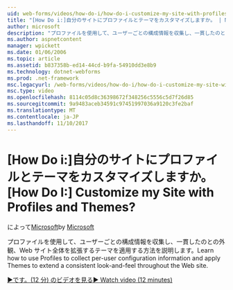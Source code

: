 ```yaml
---
uid: web-forms/videos/how-do-i/how-do-i-customize-my-site-with-profiles-and-themes
title: "[How Do i:]自分のサイトにプロファイルとテーマをカスタマイズしますか。 | Microsoft Docs"
author: microsoft
description: "プロファイルを使用して、ユーザーごとの構成情報を収集し、一貫したのとの外観、Web サイト全体を拡張するテーマを適用する方法を説明します。"
ms.author: aspnetcontent
manager: wpickett
ms.date: 01/06/2006
ms.topic: article
ms.assetid: b837358b-ed14-44cd-b9fa-54910dd3e8b9
ms.technology: dotnet-webforms
ms.prod: .net-framework
msc.legacyurl: /web-forms/videos/how-do-i/how-do-i-customize-my-site-with-profiles-and-themes
msc.type: video
ms.openlocfilehash: 8114c05d8c36398672f348256c5556c5d7f26d85
ms.sourcegitcommit: 9a9483aceb34591c97451997036a9120c3fe2baf
ms.translationtype: MT
ms.contentlocale: ja-JP
ms.lasthandoff: 11/10/2017
---
```

<a name="how-do-i-customize-my-site-with-profiles-and-themes"></a><span data-ttu-id="0b5e1-104">[How Do i:]自分のサイトにプロファイルとテーマをカスタマイズしますか。</span><span class="sxs-lookup"><span data-stu-id="0b5e1-104">[How Do I:] Customize my Site with Profiles and Themes?</span></span>
====================
<span data-ttu-id="0b5e1-105">によって[Microsoft](https://github.com/microsoft)</span><span class="sxs-lookup"><span data-stu-id="0b5e1-105">by [Microsoft](https://github.com/microsoft)</span></span>

<span data-ttu-id="0b5e1-106">プロファイルを使用して、ユーザーごとの構成情報を収集し、一貫したのとの外観、Web サイト全体を拡張するテーマを適用する方法を説明します。</span><span class="sxs-lookup"><span data-stu-id="0b5e1-106">Learn how to use Profiles to collect per-user configuration information and apply Themes to extend a consistent look-and-feel throughout the Web site.</span></span>

[<span data-ttu-id="0b5e1-107">&#9654;です。(12 分) のビデオを見る</span><span class="sxs-lookup"><span data-stu-id="0b5e1-107">&#9654; Watch video (12 minutes)</span></span>](https://channel9.msdn.com/Blogs/ASP-NET-Site-Videos/how-do-i-customize-my-site-with-profiles-and-themes)
